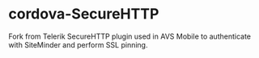 # cordova-SecureHTTP
Fork from Telerik SecureHTTP plugin used in AVS Mobile to authenticate with SiteMinder and perform SSL pinning.
